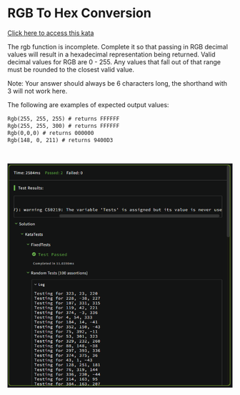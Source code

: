 # RGB To Hex Conversion

[Click here to access this kata](https://www.codewars.com/kata/513e08acc600c94f01000001)

The rgb function is incomplete. Complete it so that passing in RGB decimal values will result in a hexadecimal representation being returned. Valid decimal values for RGB are 0 - 255. Any values that fall out of that range must be rounded to the closest valid value.
<br>

Note: Your answer should always be 6 characters long, the shorthand with 3 will not work here.<br>

The following are examples of expected output values:

```
Rgb(255, 255, 255) # returns FFFFFF
Rgb(255, 255, 300) # returns FFFFFF
Rgb(0,0,0) # returns 000000
Rgb(148, 0, 211) # returns 9400D3
```
<br>

![Tests](./TestResult.png)
